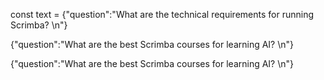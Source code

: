 const text = {"question":"What are the technical requirements for running Scrimba? \n"}

{"question":"What are the best Scrimba courses for learning AI? \n"}


{"question":"What are the best Scrimba courses for learning AI? \n"}
